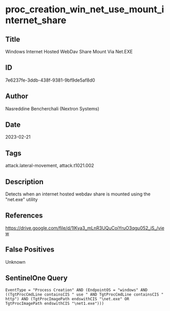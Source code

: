 # proc_creation_win_net_use_mount_internet_share

## Title
Windows Internet Hosted WebDav Share Mount Via Net.EXE

## ID
7e6237fe-3ddb-438f-9381-9bf9de5af8d0

## Author
Nasreddine Bencherchali (Nextron Systems)

## Date
2023-02-21

## Tags
attack.lateral-movement, attack.t1021.002

## Description
Detects when an internet hosted webdav share is mounted using the "net.exe" utility

## References
https://drive.google.com/file/d/1lKya3_mLnR3UQuCoiYruO3qgu052_iS_/view

## False Positives
Unknown

## SentinelOne Query
```
EventType = "Process Creation" AND (EndpointOS = "windows" AND ((TgtProcCmdLine containsCIS " use " AND TgtProcCmdLine containsCIS " http") AND (TgtProcImagePath endswithCIS "\net.exe" OR TgtProcImagePath endswithCIS "\net1.exe")))

```